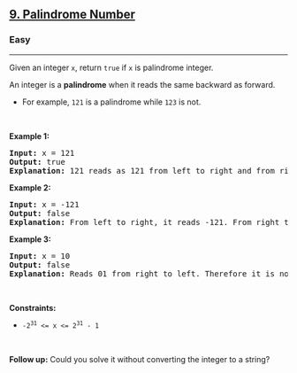 <h2><a href="https://leetcode.com/problems/palindrome-number/">9. Palindrome Number</a></h2><h3>Easy</h3><hr><div><p>Given an integer <code>x</code>, return <code>true</code> if <code>x</code> is palindrome integer.</p>

<p>An integer is a <strong>palindrome</strong> when it reads the same backward as forward.</p>

<ul>
	<li>For example, <code>121</code> is a palindrome while <code>123</code> is not.</li>
</ul>

<p>&nbsp;</p>
<p><strong class="example">Example 1:</strong></p>

<pre><strong>Input:</strong> x = 121
<strong>Output:</strong> true
<strong>Explanation:</strong> 121 reads as 121 from left to right and from right to left.
</pre>

<p><strong class="example">Example 2:</strong></p>

<pre><strong>Input:</strong> x = -121
<strong>Output:</strong> false
<strong>Explanation:</strong> From left to right, it reads -121. From right to left, it becomes 121-. Therefore it is not a palindrome.
</pre>

<p><strong class="example">Example 3:</strong></p>

<pre><strong>Input:</strong> x = 10
<strong>Output:</strong> false
<strong>Explanation:</strong> Reads 01 from right to left. Therefore it is not a palindrome.
</pre>

<p>&nbsp;</p>
<p><strong>Constraints:</strong></p>

<ul>
	<li><code>-2<sup>31</sup>&nbsp;&lt;= x &lt;= 2<sup>31</sup>&nbsp;- 1</code></li>
</ul>

<p>&nbsp;</p>
<strong>Follow up:</strong> Could you solve it without converting the integer to a string?</div>